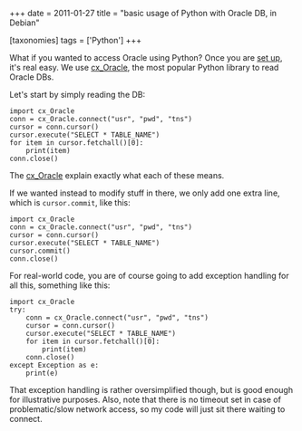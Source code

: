 +++
date = 2011-01-27
title = "basic usage of Python with Oracle DB, in Debian"

[taxonomies]
tags = ['Python']
+++

What if you wanted to access Oracle using Python? Once you are [set up],
it\'s real easy. We use [cx\_Oracle], the most popular Python library to
read Oracle DBs.

Let\'s start by simply reading the DB:

``` {.sourceCode .python}
import cx_Oracle
conn = cx_Oracle.connect("usr", "pwd", "tns")
cursor = conn.cursor()
cursor.execute("SELECT * TABLE_NAME")
for item in cursor.fetchall()[0]:
    print(item)
conn.close()
```

The [cx\_Oracle] explain exactly what each of these means.

If we wanted instead to modify stuff in there, we only add one extra
line, which is `cursor.commit`, like this:

``` {.sourceCode .python}
import cx_Oracle
conn = cx_Oracle.connect("usr", "pwd", "tns")
cursor = conn.cursor()
cursor.execute("SELECT * TABLE_NAME")
cursor.commit()
conn.close()
```

For real-world code, you are of course going to add exception handling
for all this, something like this:

``` {.sourceCode .python}
import cx_Oracle
try:
    conn = cx_Oracle.connect("usr", "pwd", "tns")
    cursor = conn.cursor()
    cursor.execute("SELECT * TABLE_NAME")
    for item in cursor.fetchall()[0]:
        print(item)
    conn.close()
except Exception as e:
    print(e)
```

That exception handling is rather oversimplified though, but is good
enough for illustrative purposes. Also, note that there is no timeout
set in case of problematic/slow network access, so my code will just sit
there waiting to connect.

  [set up]: http://tshepang.net/accessing-oracle-db-using-python-in-debian
  [cx\_Oracle]: http://cx-oracle.sourceforge.net/html/index.html
